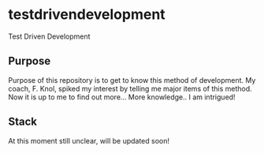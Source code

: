 # testdrivendevelopment
Test Driven Development

## Purpose
Purpose of this repository is to get to know this method of development. My coach, F. Knol, spiked my interest by telling me major items of this method. Now it is up to me to find out more... More knowledge.. I am intrigued!

## Stack
At this moment still unclear, will be updated soon!

